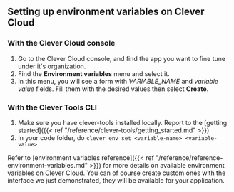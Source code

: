 ## Setting up environment variables on Clever Cloud

### With the Clever Cloud console

1. Go to the Clever Cloud console, and find the app you want to fine tune under it's organization.
2. Find the **Environment variables** menu and select it.
3. In this menu, you will see a form with *VARIABLE_NAME* and *variable value* fields. Fill them with the desired values then select **Create**.

### With the Clever Tools CLI

1. Make sure you have clever-tools installed locally. Report to the [getting started]({{< ref "/reference/clever-tools/getting_started.md" >}})
2. In your code folder, do `clever env set <variable-name> <variable-value>`

Refer to [environment variables reference]({{< ref "/reference/reference-environment-variables.md" >}}) for more details on available environment variables on Clever Cloud.
You can of course create custom ones with the interface we just demonstrated, they will be available for your application.
